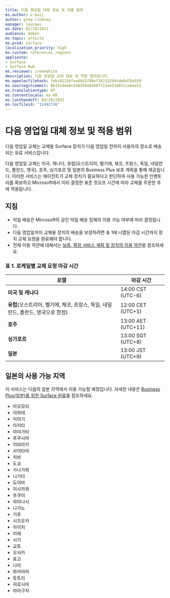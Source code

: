 ```yaml
---
title: 다음 영업일 대체 정보 및 적용 범위
ms.author: v-kaij
author: greg-lindsay
manager: laurawi
ms.date: 02/19/2021
audience: Admin
ms.topic: article
ms.prod: surface
localization_priority: high
ms.custom: references_regions
appliesto:
- Surface
- Surface Hub
ms.reviewer: irenewhite
description: 다음 영업일 교체 정보 및 적용 범위입니다.
ms.openlocfilehash: febc81156fea88d1f08ef162152b9cde6d78a559
ms.sourcegitcommit: 8b35cdee6c638359403697711ee53d07cca6ee51
ms.translationtype: HT
ms.contentlocale: ko-KR
ms.lasthandoff: 03/20/2021
ms.locfileid: "11442136"
---
```

# <a name="next-business-day-replacement-information--coverage-areas"></a>다음 영업일 대체 정보 및 적용 범위

다음 영업일 교체는 교체용 Surface 장치가 다음 영업일 전까지 사용자의 장소로 배송되는 유료 서비스입니다. 

다음 영업일 교체는 미국, 캐나다, 유럽(오스트리아, 벨기에, 체코, 프랑스, 독일, 네덜란드, 폴란드, 영국), 호주, 싱가포르 및 일본의 Business Plus 보호 계획을 통해 제공됩니다. 이러한 서비스는 에이전트가 교체 장치가 필요하다고 판단하여 사용 가능한 인벤토리를 확보하고 Microsoft에서 미리 결정한 표준 컷오프 시간에 따라 교체를 주문한 후에 적용됩니다. 

## <a name="guidelines"></a>지침

- 익일 배송은 Mircosoft의 공인 익일 배송 업체의 이용 가능 여부에 따라 결정됩니다.
- 다음 영업일까지 교체용 장치의 배송을 보장하려면 표 1에 나열된 마감 시간까지 장치 교체 요청을 완료해야 합니다. 
- 전체 이용 약관에 대해서는 [보증, 확장 서비스 계획 및 장치의 이용 약관](https://support.microsoft.com/topic/warranties-extended-service-plans-and-terms-conditions-for-your-device-eedf7a23-84a7-1a47-480b-0e10503eedf5)을 참조하세요.

### <a name="table-1-replacement-request-cutoff-times-by-locale"></a>표 1. 로케일별 교체 요청 마감 시간

| 로캘                                                                                                    | 마감 시간 |
| -------------------------------------------------------------------------------------------------------------- | --------------- |
| **미국 및 캐나다**                                                                                     | 14:00 CST   (UTC-6)      |
| **유럽**(오스트리아, 벨기에, 체코, 프랑스, 독일, 네덜란드, 폴란드, 영국으로 한정) | 12:00 CET   (UTC+1)     |
| **호주**                                                                                                  | 13:00 AET   (UTC+11)    |
| **싱가포르**                                                                                                  | 13:00 SGT   (UTC+8)   |
| **일본**                                                                                                      | 13:00 JST   (UTC+9)   |


##  <a name="available-areas-in-japan"></a>일본의 사용 가능 지역 

이 서비스는 다음의 일본 지역에서 이용 가능할 예정입니다. 자세한 내용은 [Business Plus(일본)를 위한 Surface 완료](https://cdn.techcommunity.microsoft.com/assets/Surface/jp-next-day-replace-surface.pdf)를 참조하세요.

- 아오모리
- 이와테
- 미야기
- 아키타
- 야마가타
- 후쿠시마
- 이바라키
- 사이타마
- 치바
- 도쿄
- 가나가와
- 니가타
- 도야마
- 이시카와
- 후쿠이
- 야마나시
- 나가노
- 기후
- 시즈오카
- 아이치
- 미에
- 시가
- 교토
- 오사카
- 효고
- 나라
- 와카야마
- 돗토리
- 히로시마
- 야마구치

